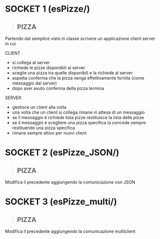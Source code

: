 # SOCKET 1 (esPizze/)

> ## PIZZA
Partendo dal semplice visto in classe scrivere un applicazione client server in cui

CLIENT
- si collega al server
- richiede le pizze disponibili al server
- sceglie una pizza tra quelle disponibili e la richiede al server
- aspetta conferma che la pizza venga effettivamente fornita (come messaggio dal server)
- dopo aver avuto conferma della pizza termina

SERVER
- gestisce un client alla volta
- una volta che un client si collega rimane in attesa di un messaggio
- se il messaggio è richiede lista pizze restituisce la lista delle pizze
- se il messaggio è scegliere una pizza specifica la concede sempre restituendo una pizza specifica
- rimane sempre attivo per nuovi client

# SOCKET 2 (esPizze_JSON/)
> ## PIZZA
Modifica il precedente aggiungendo la comunicazione con JSON

# SOCKET 3 (esPizze_multi/)
> ## PIZZA
Modifica il precedente aggiungendo la comunicazione multiclient
